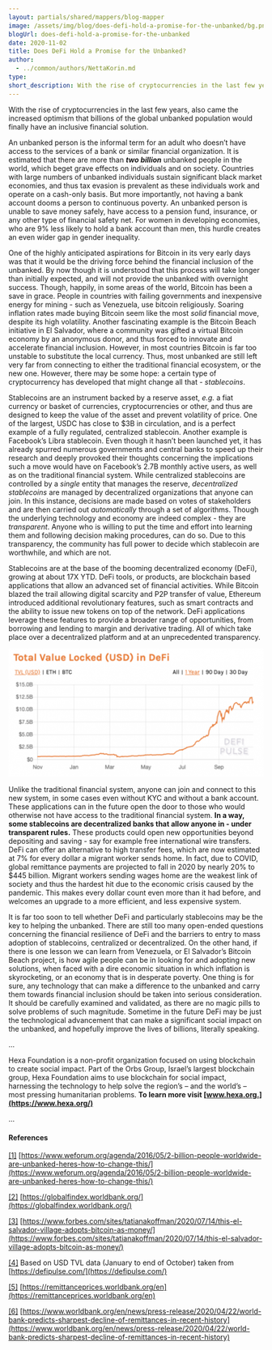```yaml
---
layout: partials/shared/mappers/blog-mapper
image: /assets/img/blog/does-defi-hold-a-promise-for-the-unbanked/bg.png
blogUrl: does-defi-hold-a-promise-for-the-unbanked
date: 2020-11-02
title: Does DeFi Hold a Promise for the Unbanked?
author:
  - ../common/authors/NettaKorin.md
type:
short_description: With the rise of cryptocurrencies in the last few years, also came the increased optimism that billions of the global unbanked population would finally have an inclusive financial solution.
---
```


With the rise of cryptocurrencies in the last few years, also came the increased optimism that billions of the global unbanked population would finally have an inclusive financial solution.

An unbanked person is the informal term for an adult who doesn’t have access to the services of a bank or similar financial organization. It is estimated that there are more than **_two billion_** unbanked people in the world, which beget grave effects on individuals and on society. Countries with large numbers of unbanked individuals sustain significant black market economies, and thus tax evasion is prevalent as these individuals work and operate on a cash-only basis. But more importantly, not having a bank account dooms a person to continuous poverty. An unbanked person is unable to save money safely, have access to a pension fund, insurance, or any other type of financial safety net. For women in developing economies, who are 9% less likely to hold a bank account than men, this hurdle creates an even wider gap in gender inequality.

One of the highly anticipated aspirations for Bitcoin in its very early days was that it would be the driving force behind the financial inclusion of the unbanked. By now though it is understood that this process will take longer than initially expected, and will not provide the unbanked with overnight success. Though, happily, in some areas of the world, Bitcoin has been a save in grace. People in countries with failing governments and inexpensive energy for mining - such as Venezuela, use bitcoin religiously. Soaring inflation rates made buying Bitcoin seem like the most _solid_ financial move, despite its high volatility. Another fascinating example is the Bitcoin Beach initiative in El Salvador, where a community was gifted a virtual Bitcoin economy by an anonymous donor, and thus forced to innovate and accelerate financial inclusion. However, in most countries Bitcoin is far too unstable to substitute the local currency. Thus, most unbanked are still left very far from connecting to either the traditional financial ecosystem, or the new one. However, there may be some hope: a certain type of cryptocurrency has developed that might change all that - _stablecoins_.

Stablecoins are an instrument backed by a reserve asset, _e.g._ a fiat currency or basket of currencies, cryptocurrencies or other, and thus are designed to keep the value of the asset and prevent volatility of price. One of the largest, USDC has close to $3B in circulation, and is a perfect example of a fully regulated, centralized stablecoin. Another example is Facebook’s Libra stablecoin. Even though it hasn’t been launched yet, it has already spurred numerous governments and central banks to speed up their research and deeply provoked their thoughts concerning the implications such a move would have on Facebook’s 2.7B monthly active users, as well as on the traditional financial system. While centralized stablecoins are controlled by a _single_ entity that manages the reserve, _decentralized stablecoins_ are managed by decentralized organizations that anyone can join. In this instance, decisions are made based on votes of stakeholders and are then carried out _automatically_ through a set of algorithms. Though the underlying technology and economy are indeed complex - they are _transparent_. Anyone who is willing to put the time and effort into learning them and following decision making procedures, can do so. Due to this transparency, the community has full power to decide which stablecoin are worthwhile, and which are not.

Stablecoins are at the base of the booming decentralized economy (DeFi), growing at about 17X YTD. DeFi tools, or products, are blockchain based applications that allow an advanced set of financial activities. While Bitcoin blazed the trail allowing digital scarcity and P2P transfer of value, Ethereum introduced additional revolutionary features, such as smart contracts and the ability to issue new tokens on top of the network. DeFi applications leverage these features to provide a broader range of opportunities, from borrowing and lending to margin and derivative trading. All of which take place over a decentralized platform and at an unprecedented transparency.

![](/assets/img/blog/does-defi-hold-a-promise-for-the-unbanked/Screen-Shot-2020-11-02-at-10.03.49-1030x519.png)

Unlike the traditional financial system, anyone can join and connect to this new system, in some cases even without KYC and without a bank account. These applications can in the future open the door to those who would otherwise not have access to the traditional financial system. **In a way, some stablecoins are decentralized banks that allow anyone in - under transparent rules.** These products could open new opportunities beyond depositing and saving - say for example free international wire transfers. DeFi can offer an alternative to high transfer fees, which are now estimated at 7% for every dollar a migrant worker sends home. In fact, due to COVID, global remittance payments are projected to fall in 2020 by nearly 20% to $445 billion. Migrant workers sending wages home are the weakest link of society and thus the hardest hit due to the economic crisis caused by the pandemic. This makes every dollar count even more than it had before, and welcomes an upgrade to a more efficient, and less expensive system.

It is far too soon to tell whether DeFi and particularly stablecoins may be the key to helping the unbanked. There are still too many open-ended questions concerning the financial resilience of DeFi and the barriers to entry to mass adoption of stablecoins, centralized or decentralized. On the other hand, if there is one lesson we can learn from Venezuela, or El Salvador’s Bitcoin Beach project, is how agile people can be in looking for and adopting new solutions, when faced with a dire economic situation in which inflation is skyrocketing, or an economy that is in desperate poverty. One thing is for sure, any technology that can make a difference to the unbanked and carry them towards financial inclusion should be taken into serious consideration. It should be carefully examined and validated, as there are no magic pills to solve problems of such magnitude. Sometime in the future DeFi may be just the technological advancement that can make a significant social impact on the unbanked, and hopefully improve the lives of billions, literally speaking.

...

Hexa Foundation is a non-profit organization focused on using blockchain to create social impact. Part of the Orbs Group, Israel’s largest blockchain group, Hexa Foundation aims to use blockchain for social impact, harnessing the technology to help solve the region’s – and the world’s – most pressing humanitarian problems. **To learn more visit [www.hexa.org.](https://www.hexa.org/)**

...

#### References

[\[1\]](#_ftnref1) [https://www.weforum.org/agenda/2016/05/2-billion-people-worldwide-are-unbanked-heres-how-to-change-this/](https://www.weforum.org/agenda/2016/05/2-billion-people-worldwide-are-unbanked-heres-how-to-change-this/)

[\[2\]](#_ftnref2) [https://globalfindex.worldbank.org/](https://globalfindex.worldbank.org/)

[\[3\]](#_ftnref2) [https://www.forbes.com/sites/tatianakoffman/2020/07/14/this-el-salvador-village-adopts-bitcoin-as-money/](https://www.forbes.com/sites/tatianakoffman/2020/07/14/this-el-salvador-village-adopts-bitcoin-as-money/)

[\[4\]](#_ftnref2) Based on USD TVL data (January to end of October) taken from [https://defipulse.com/](https://defipulse.com/)

[\[5\]](#_ftnref2) [https://remittanceprices.worldbank.org/en](https://remittanceprices.worldbank.org/en)

[\[6\]](#_ftnref2) [https://www.worldbank.org/en/news/press-release/2020/04/22/world-bank-predicts-sharpest-decline-of-remittances-in-recent-history](https://www.worldbank.org/en/news/press-release/2020/04/22/world-bank-predicts-sharpest-decline-of-remittances-in-recent-history)
